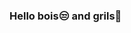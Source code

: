 ### Hello bois😒 and grils💙

<!--
**SAAD-X/SAAD-X** is a ✨ _special_ ✨ repository because its `README.md` (this file) appears on your GitHub profile.

Here are some ideas to get you started:

### 🔭 I’m currently working on ... Student
### 🌱 I’m currently learning ... Everthing🤣
### 💬 Ask me about ... 
### 📫 How to reach me: ... 
### 😄 Pronouns: ...
### ⚡ Fun fact: ...

